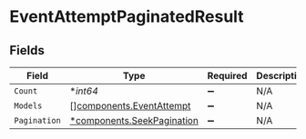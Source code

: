 # EventAttemptPaginatedResult


## Fields

| Field                                                               | Type                                                                | Required                                                            | Description                                                         |
| ------------------------------------------------------------------- | ------------------------------------------------------------------- | ------------------------------------------------------------------- | ------------------------------------------------------------------- |
| `Count`                                                             | **int64*                                                            | :heavy_minus_sign:                                                  | N/A                                                                 |
| `Models`                                                            | [][components.EventAttempt](../../models/shared/eventattempt.md)    | :heavy_minus_sign:                                                  | N/A                                                                 |
| `Pagination`                                                        | [*components.SeekPagination](../../models/shared/seekpagination.md) | :heavy_minus_sign:                                                  | N/A                                                                 |
